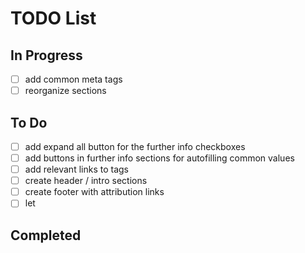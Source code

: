 # TODO List

## In Progress
- [ ] add common meta tags
- [ ] reorganize sections

## To Do
- [ ] add expand all button for the further info checkboxes
- [ ] add buttons in further info sections for autofilling common values
- [ ] add relevant links to tags
- [ ] create header / intro sections
- [ ] create footer with attribution links
- [ ] let

## Completed